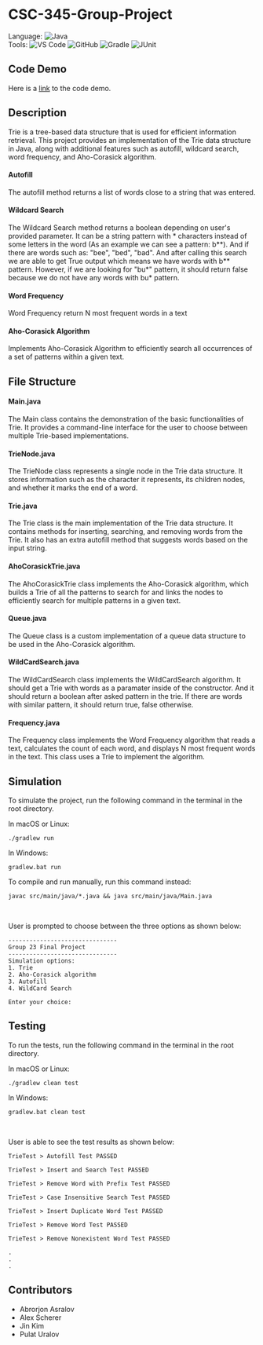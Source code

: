 # CSC-345-Group-Project
Language: ![Java](https://img.shields.io/badge/-Java-007396?logo=java&logoColor=white)<br>
Tools: ![VS Code](https://img.shields.io/badge/-VS%20Code-007ACC?logo=visual-studio-code&logoColor=white) ![GitHub](https://img.shields.io/badge/-GitHub-181717?logo=github&logoColor=white) ![Gradle](https://img.shields.io/badge/-Gradle-02303A?logo=gradle&logoColor=white) ![JUnit](https://img.shields.io/badge/-JUnit-25A162?logo=junit5&logoColor=white)<br>


## Code Demo
Here is a [link](https://www.google.com) to the code demo.

## Description

Trie is a tree-based data structure that is used for efficient information retrieval. This project provides an implementation of the Trie data structure in Java, along with additional features such as autofill, wildcard search, word frequency, and Aho-Corasick algorithm.

#### Autofill
The autofill method returns a list of words close to a string that was entered.

#### Wildcard Search
The Wildcard Search method returns a boolean depending on user's provided parameter. It can be a string pattern with * characters instead of some letters in the word (As an example we can see a pattern: b**). And if there are words such as: "bee", "bed", "bad". And after calling this search we are able to get True output which means we have words with b** pattern. However, if we are looking for "bu*" pattern, it should return false because we do not have any words with bu* pattern.

#### Word Frequency
Word Frequency return N most frequent words in a text

#### Aho-Corasick Algorithm
Implements Aho-Corasick Algorithm to efficiently search all occurrences of a set of patterns within a given text.

## File Structure

#### Main.java
The Main class contains the demonstration of the basic functionalities of Trie. It provides a command-line interface for the user to choose between multiple Trie-based implementations.

#### TrieNode.java
The TrieNode class represents a single node in the Trie data structure. It stores information such as the character it represents, its children nodes, and whether it marks the end of a word.

#### Trie.java
The Trie class is the main implementation of the Trie data structure. It contains methods for inserting, searching, and removing words from the Trie. It also has an extra autofill method that suggests words based on the input string.

#### AhoCorasickTrie.java
The AhoCorasickTrie class implements the Aho-Corasick algorithm, which builds a Trie of all the patterns to search for and links the nodes to efficiently search for multiple patterns in a given text.

#### Queue.java
The Queue class is a custom implementation of a queue data structure to be used in the Aho-Corasick algorithm.

#### WildCardSearch.java
The WildCardSearch class implements the WildCardSearch algorithm. It should get a Trie with words as a paramater inside of the constructor. And it should return a boolean after asked pattern in the trie. If there are words with similar pattern, it should return true, false otherwise.

#### Frequency.java
The Frequency class implements the Word Frequency algorithm that reads a text, calculates the count of each word, and displays N most frequent words in the text. This class uses a Trie to implement the algorithm.

## Simulation
To simulate the project, run the following command in the terminal in the root directory.

In macOS or Linux:
```shell
./gradlew run
```

In Windows:

```shell
gradlew.bat run
```

To compile and run manually, run this command instead:
```shell
javac src/main/java/*.java && java src/main/java/Main.java
```

<br />

User is prompted to choose between the three options as shown below:
```shell
-------------------------------
Group 23 Final Project
-------------------------------
Simulation options:
1. Trie
2. Aho-Corasick algorithm
3. Autofill
4. WildCard Search

Enter your choice:
```


## Testing
To run the tests, run the following command in the terminal in the root directory.

In macOS or Linux:
```shell
./gradlew clean test
```

In Windows:

```shell
gradlew.bat clean test
```

<br />

User is able to see the test results as shown below:
```shell
TrieTest > Autofill Test PASSED

TrieTest > Insert and Search Test PASSED

TrieTest > Remove Word with Prefix Test PASSED

TrieTest > Case Insensitive Search Test PASSED

TrieTest > Insert Duplicate Word Test PASSED

TrieTest > Remove Word Test PASSED

TrieTest > Remove Nonexistent Word Test PASSED

.
.
.
```

## Contributors
- Abrorjon Asralov
- Alex Scherer
- Jin Kim
- Pulat Uralov
